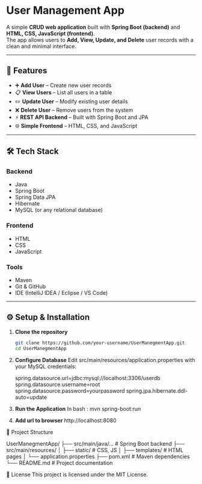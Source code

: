 # User Management App  

A simple **CRUD web application** built with **Spring Boot (backend)** and **HTML, CSS, JavaScript (frontend)**.  
The app allows users to **Add, View, Update, and Delete** user records with a clean and minimal interface.  

---

## 🚀 Features  

- ➕ **Add User** – Create new user records  
- 📋 **View Users** – List all users in a table  
- ✏️ **Update User** – Modify existing user details  
- ❌ **Delete User** – Remove users from the system  
- ⚡ **REST API Backend** – Built with Spring Boot and JPA  
- 🌐 **Simple Frontend** – HTML, CSS, and JavaScript  

---

## 🛠️ Tech Stack  

### Backend  
- Java  
- Spring Boot  
- Spring Data JPA  
- Hibernate  
- MySQL (or any relational database)  

### Frontend  
- HTML  
- CSS  
- JavaScript  

### Tools  
- Maven  
- Git & GitHub  
- IDE (IntelliJ IDEA / Eclipse / VS Code)  

---

## ⚙️ Setup & Installation  

1. **Clone the repository**  
   ```bash
   git clone https://github.com/your-username/UserManegmentApp.git
   cd UserManegmentApp

2. **Configure Database**
    Edit src/main/resources/application.properties with your MySQL credentials:

     spring.datasource.url=jdbc:mysql://localhost:3306/userdb
     spring.datasource.username=root
     spring.datasource.password=yourpassword
     spring.jpa.hibernate.ddl-auto=update

3.  **Run the Application**
       In bash : mvn spring-boot:run

4. **Add url to browser**
       http://localhost:8080

📂 Project Structure

UserManegmentApp/
 ├── src/main/java/...       # Spring Boot backend
 ├── src/main/resources/
 │    ├── static/            # CSS, JS
 │    ├── templates/         # HTML pages
 │    └── application.properties
 ├── pom.xml                 # Maven dependencies
 └── README.md               # Project documentation

 📜 License
   This project is licensed under the MIT License.

